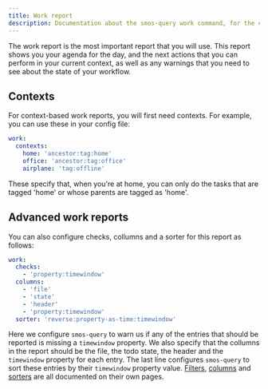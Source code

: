 ```yaml
---
title: Work report
description: Documentation about the smos-query work command, for the contextual work report
---
```


The work report is the most important report that you will use.
This report shows you your agenda for the day, and the next actions that you can perform in your current context, as well as any warnings that you need to see about the state of your workflow.

<asciinema-player
  src="/casts/work.cast"
  autoplay="true"
  preloop="true"
  loop="true">
  </asciinema-player>

## Contexts

For context-based work reports, you will first need contexts.
For example, you can use these in your config file:

``` yaml
work:
  contexts:
    home: 'ancestor:tag:home'
    office: 'ancestor:tag:office'
    airplane: 'tag:offline'
```

These specify that, when you're at home, you can only do the tasks that are tagged 'home' or whose parents are tagged as 'home'.


## Advanced work reports

You can also configure checks, collumns and a sorter for this report as follows:

``` yaml
work:
  checks:
    - 'property:timewindow'
  columns:
    - 'file'
    - 'state'
    - 'header'
    - 'property:timewindow'
  sorter: 'reverse:property-as-time:timewindow'
```

Here we configure `smos-query` to warn us if any of the entries that should be reported is missing a `timewindow` property.
We also specify that the collumns in the report should be the file, the todo state, the header and the `timewindow` property for each entry.
The last line configures `smos-query` to sort these entries by their `timewindow` property value.
[Filters](/smos-query/filter), [columns](/smos-query/column) and [sorters](/smos-query/sorter) are all documented on their own pages.


